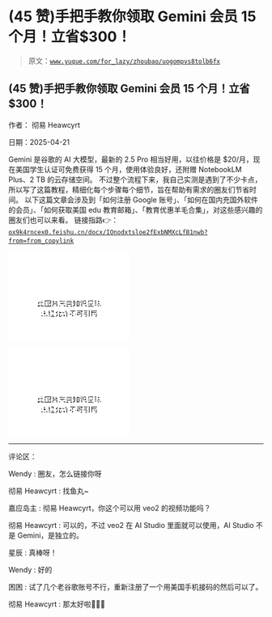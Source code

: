 # (45 赞)手把手教你领取 Gemini 会员 15 个月！立省$300！

> 原文：[`www.yuque.com/for_lazy/zhoubao/uogompvs8tolb6fx`](https://www.yuque.com/for_lazy/zhoubao/uogompvs8tolb6fx)

## (45 赞)手把手教你领取 Gemini 会员 15 个月！立省$300！

作者： 彻易 Heawcyrt

日期：2025-04-21

Gemini 是谷歌的 AI 大模型，最新的 2.5 Pro 相当好用，以往价格是 $20/月，现在美国学生认证可免费获得 15 个月，使用体验良好，还附赠
NotebookLM Plus、2 TB 的云存储空间。
不过整个流程下来，我自己实测是遇到了不少卡点，所以写了这篇教程，精细化每个步骤每个细节，旨在帮助有需求的圈友们节省时间。
以下这篇文章会涉及到「如何注册 Google 账号」、「如何在国内充国外软件的会员」、「如何获取美国 edu
教育邮箱」、「教育优惠羊毛合集」，对这些感兴趣的圈友们也可以来看。
链接指路👉：[`ox9k4rncex0.feishu.cn/docx/IOnodxtsloe2fExbNMXcLfB1nwb?from=from_copylink`](https://ox9k4rncex0.feishu.cn/docx/IOnodxtsloe2fExbNMXcLfB1nwb?from=from_copylink)

![](img/358224100ddbc00e3f40469d8e0c8803.png "None")

![](img/bb9ff783d5f68516cc290f6c4e5b8ec6.png "None")

* * *

评论区：

Wendy : 圈友，怎么链接你呀

彻易 Heawcyrt : 找鱼丸~

嘉应岛主 : 彻易 Heawcyrt，你这个可以用 veo2 的视频功能吗？

彻易 Heawcyrt : 可以的，不过 veo2 在 AI Studio 里面就可以使用，AI Studio 不是 Gemini，是独立的。

星辰 : 真棒呀！

Wendy : 好的

困困 : 试了几个老谷歌账号不行，重新注册了一个用美国手机接码的然后可以了。

彻易 Heawcyrt : 那太好啦👏👏👏